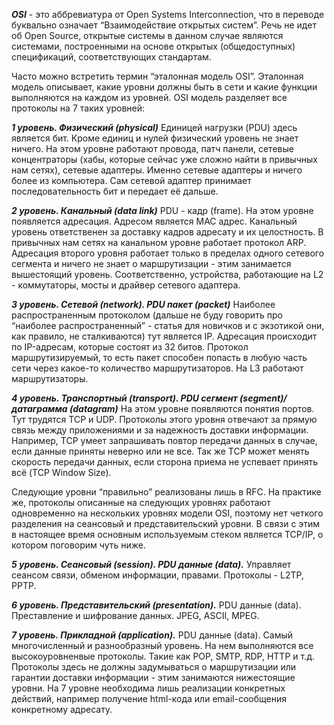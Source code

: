 ***OSI*** - это аббревиатура от Open Systems Interconnection, что в переводе буквально означает “Взаимодействие открытых систем”. Речь не идет об Open Source, открытые системы в данном случае являются системами, построенными на основе открытых (общедоступных) спецификаций, соответствующих стандартам. 

Часто можно встретить термин “эталонная модель OSI”. Эталонная модель описывает, какие уровни должны быть в сети и какие функции выполняются на каждом из уровней. OSI модель разделяет все протоколы на 7 таких уровней:

***1 уровень. Физический (physical)*** Единицей нагрузки (PDU) здесь является бит. Кроме единиц и нулей физический уровень не знает ничего. На этом уровне работают провода, патч панели, сетевые концентраторы (хабы, которые сейчас уже сложно найти в привычных нам сетях), сетевые адаптеры. Именно сетевые адаптеры и ничего более из компьютера. Сам сетевой адаптер принимает последовательность бит и передает её дальше.

***2 уровень. Канальный (data link)*** PDU - кадр (frame). На этом уровне появляется адресация. Адресом является MAC адрес. Канальный уровень ответственен за доставку кадров адресату и их целостность. В привычных нам сетях на канальном уровне работает протокол ARP. Адресация второго уровня работает только в пределах одного сетевого сегмента и ничего не знает о маршрутизации - этим занимается вышестоящий уровень. Соответственно, устройства, работающие на L2 - коммутаторы, мосты и драйвер сетевого адаптера.

***3 уровень. Сетевой (network). PDU пакет (packet)*** Наиболее распространенным протоколом (дальше не буду говорить про “наиболее распространенный” - статья для новичков и с экзотикой они, как правило,  не сталкиваются) тут является IP. Адресация происходит по IP-адресам, которые состоят из 32 битов. Протокол маршрутизируемый, то есть пакет способен попасть в любую часть сети через какое-то количество маршрутизаторов. На L3 работают маршрутизаторы.

***4 уровень. Транспортный (transport). PDU сегмент (segment)/датаграмма (datagram)*** На этом уровне появляются понятия портов. Тут трудятся TCP и UDP. Протоколы этого уровня отвечают за прямую связь между приложениями и за надежность доставки информации. Например, TCP умеет запрашивать повтор передачи данных в случае, если данные приняты неверно или не все. Так же TCP может менять скорость передачи данных, если сторона приема не успевает принять всё (TCP Window Size).

Следующие уровни “правильно” реализованы лишь в RFC. На практике же, протоколы описанные на следующих уровнях работают одновременно на нескольких уровнях модели OSI, поэтому нет четкого разделения на сеансовый и представительский уровни. В связи с этим в настоящее время основным используемым стеком является TCP/IP, о котором поговорим чуть ниже.

***5 уровень. Сеансовый (session). PDU данные (data).*** Управляет сеансом связи, обменом информации, правами. Протоколы - L2TP, PPTP.

***6 уровень. Представительский (presentation).*** PDU данные (data). Преставление и шифрование данных. JPEG, ASCII, MPEG.

***7 уровень. Прикладной (application).*** PDU данные (data). Самый многочисленный и разнообразный уровень. На нем выполняются все высокоуровненвые протоколы. Такие как POP, SMTP, RDP, HTTP и т.д. Протоколы здесь не должны задумываться о маршрутизации или гарантии доставки информации - этим занимаются нижестоящие уровни. На 7 уровне необходима лишь реализации конкретных действий, например получение html-кода или email-сообщения конкретному адресату.
